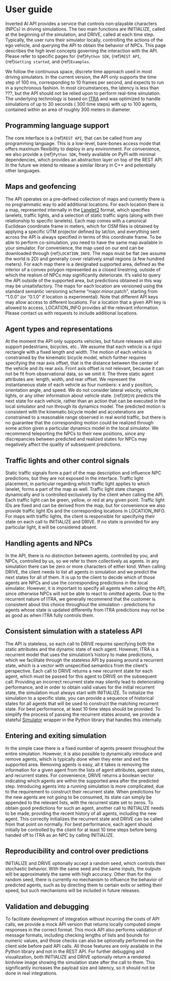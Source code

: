 # User guide

Inverted AI API provides a service that controls non-playable characters (NPCs) in driving simulations. The two main
functions are INITIALIZE, called at the beginning of the simulation, and DRIVE, called at each time step. Typically, the
user runs their simulator locally, controlling the actions of the ego vehicle, and querying the API to obtain the
behavior of NPCs. This page describes the high level concepts governing the interaction with the API. Please refer to
specific pages for {ref}`Python SDK`, {ref}`REST API`, {ref}`Getting started`, and {ref}`Examples`.

We follow the continuous space, discrete time approach used in most driving simulators. In the current version, the API
only supports the time step of 100 ms, corresponding to 10 frames per second, and expects to run in a synchronous
fashion. In most circumstances, the latency is less than ???, but the API should not be relied upon to perform real-time
simulation. The underlying technology is based on [ITRA]() and was optimized to handle simulations of up to 30 seconds (
300 time steps) with up to 100 agents, contained within an area of roughly 300 meters in diameter.

## Programming language support
The core interface is a {ref}`REST API`, that can be called from any programming language. This is a low-level, bare-bones
access mode that offers maximum flexibility to deploy in any environment.
For convenience, we also provide a {ref}`Python SDK`, freely available on PyPI with minimal dependencies, which
provides an abstraction layer on top of the REST API. In the future we intend to release a similar library in C++ and
potentially other languages.

## Maps and geofencing
The API operates on a pre-defined collection of maps and currently there is no programmatic way to add additional
locations. For each location there is a map, represented internally in the [Lanelet2](https://github.com/fzi-forschungszentrum-informatik/Lanelet2) format, which specifies
lanelets, traffic lights, and a selection of static traffic signs (along with their relationship to specific lanelets).
Each map comes with a canonical Euclidean coordinate frame in meters, which for OSM files is obtained by applying a
specific UTM projector defined by lat/lon, and everything sent across the API is always specified in terms of this
coordinate frame. To be able to perform co-simulation, you need to have the same map available in your simulator. For
convenience, the map used on our end can be downloaded through {ref}`LOCATION_INFO`.
The maps must be flat (we assume the world is 2D) and generally cover relatively small regions (a few hundred meters).
For each map there is a designated supported area, defined as the interior of a convex polygon represented as a closed
linestring, outside of which the realism of NPCs may significantly deteriorate. It’s valid to query the API outside of
the supported area, but predictions obtained in this way may be unsatisfactory.
The maps for each location are versioned using the standard semantic versioning scheme “major.minor.patch”, starting
from “1.0.0” (or “0.1.0” if location is experimental).
Note that different API keys may allow access to different locations. For a location that a given API key is allowed to
access, LOCATION_INFO provides all the relevant information. Please contact us with requests to include additional
locations.

## Agent types and representations
At the moment the API only supports vehicles, but future releases will also support pedestrians, bicycles, etc.. We
assume that each vehicle is a rigid rectangle with a fixed length and width. The motion of each vehicle is constrained
by the kinematic bicycle model, which further requires specifying the rear axis offset, that is the distance between the
center of the vehicle and its rear axis. Front axis offset is not relevant, because it can not be fit from observational
data, so we omit it. The three static agent attributes are: length, width, and rear offset.
We represent the instantaneous state of each vehicle as four numbers: x and y position, orientation angle, and speed. We
do not consider lateral velocity, vehicle lights, or any other information about vehicle state.
{ref}`DRIVE` predicts the next state for each vehicle, rather than an action that can be executed in the local simulator
and run through its dynamics model. The predicted motion is consistent with the kinematic bicycle model and
accelerations are constrained to a reasonable range observed in real world traffic, but there is no guarantee that the
corresponding motion could be realized through some action given a particular dynamics model in the local simulator. We
recommend teleporting the NPCs to their new positions, since any discrepancies between predicted and realized states for
NPCs may negatively affect the quality of subsequent predictions.

## Traffic lights and other control signals
Static traffic signals form a part of the map description and influence NPC predictions, but they are not exposed in the
interface. Traffic light placement, in particular regarding which traffic light applies to which lanelet, forms a part
of the map as well. Traffic light state changes dynamically and is controlled exclusively by the client when calling the
API. Each traffic light can be green, yellow, or red at any given point. Traffic light IDs are fixed and can be derived
from the map, but for convenience we also provide traffic light IDs and the corresponding locations in LOCATION_INFO.
For maps with traffic lights, the client is responsible for specifying their state on each call to INITIALIZE and DRIVE.
If no state is provided for any particular light, it will be considered absent.

## Handling agents and NPCs
In the API, there is no distinction between agents, controlled by you, and NPCs, controlled by us, so we refer to them
collectively as agents. In any simulation there can be zero or more characters of either kind. When calling DRIVE, the
client needs to list all agents in simulation and we predict the next states for all of them. It is up to the client to
decide which of those agents are NPCs and use the corresponding predictions in the local simulator. However, it is
important to specify all agents when calling the API, since otherwise NPCs will not be able to react to omitted agents.
Due to the recurrent nature of ITRA, we generally recommend that the customer is consistent about this choice throughout
the simulation - predictions for agents whose state is updated differently from ITRA predictions may not be as good as
when ITRA fully controls them.

## Consistent simulation with a stateless API
The API is stateless, so each call to DRIVE requires specifying both the static attributes and the dynamic state of each
agent. However, ITRA is a recurrent model that uses the simulation’s history to make predictions, which we facilitate
through the stateless API by passing around a recurrent state, which is a vector with unspecified semantics from the
client’s perspective. Each call to DRIVE returns a new recurrent state for each agent, which must be passed for this
agent to DRIVE on the subsequent call. Providing an incorrect recurrent state may silently lead to deteriorating
performance, and in order to obtain valid values for the initial recurrent state, the simulation must always start with
INITIALIZE. To initialize the simulation to a specific state, you can provide a sequence of historical states for all
agents that will be used to construct the matching recurrent state. For best performance, at least 10 time steps should
be provided.
To simplify the process of passing the recurrent states around, we provide a stateful [Simulator]() wrapper in the
Python library that handles this internally.

## Entering and exiting simulation
In the simple case there is a fixed number of agents present throughout the entire simulation. However, it is also
possible to dynamically introduce and remove agents, which is typically done when they enter and exit the supported
area. Removing agents is easy, all it takes is removing the information for a given agent from the lists of agent
attributes, agent states, and recurrent states. For convenience, DRIVE returns a boolean vector indicating which agents
are within the supported area after the predicted step.
Introducing agents into a running simulation is more complicated, due to the requirement to construct their recurrent
state. When predictions for the new agents are not going to be consumed, its state can simply be appended to the
relevant lists, with the recurrent state set to zeros. To obtain good predictions for such an agent, another call to
INITIALIZE needs to be made, providing the recent history of all agents, including the new agent. This correctly
initializes the recurrent state and DRIVE can be called from that point on normally. For best performance, each agent
should initially be controlled by the client for at least 10 time steps before being handed off to ITRA as an NPC by
calling INITIALIZE.

## Reproducibility and control over predictions
INITIALIZE and DRIVE optionally accept a random seed, which controls their stochastic behavior. With the same seed and
the same inputs, the outputs will be approximately the same with high accuracy.
Other than for the random seed, there is currently no mechanism to influence the behavior of predicted agents, such as
by directing them to certain exits or setting their speed, but such mechanisms will be included in future releases.

## Validation and debugging
To facilitate development of integration without incurring the costs of API calls, we provide a mock API version that
returns locally computed simple responses in the correct format. This mock API also performs validation of message
formats, including checking lengths of lists and bounds for numeric values, and those checks can also be optionally
performed on the client side before paid API calls. All those features are only available in the Python library and not
in the REST API.
For further debugging and visualization, both INITIALIZE and DRIVE optionally return a rendered birdview image showing
the simulation state after the call to them. This significantly increases the payload size and latency, so it should not
be done in real integrations.
